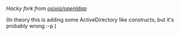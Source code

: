 
_Hacky fork from [osixia/openldap](https://github.com/osixia/docker-openldap)_

(In theory this is adding some ActiveDirectory like constructs, but it's
probably wrong :-p )
